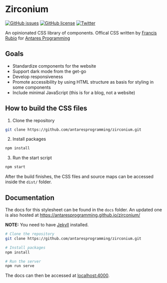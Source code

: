 # Zirconium

[![GitHub issues](https://img.shields.io/github/issues/antaresprogramming/zirconium)](https://github.com/antaresprogramming/zirconium/issues)
[![GitHub license](https://img.shields.io/github/license/antaresprogramming/zirconium)](https://github.com/antaresprogramming/zirconium/blob/main/LICENSE)
[![Twitter](https://img.shields.io/twitter/url?style=social&url=https%3A%2F%2Fgithub.com%2Fantaresprogramming%2Fzirconium)](https://twitter.com/intent/tweet?text=Wow:&url=https%3A%2F%2Fgithub.com%2Fantaresprogramming%2Fzirconium)

An opinionated CSS library of components. Offical CSS written by [Francis Rubio](https://github.com/maniczirconium/maniczirconium) for [Antares Programming](https://antaresprogramming.github.io/)

## Goals
- Standardize components for the website
- Support dark mode from the get-go
- Develop responsiveness
- Promote accessibility by using HTML structure as basis for styling in some components
- Include minimal JavaScript (this is for a blog, not a website)

## How to build the CSS files
1. Clone the repository
```bash
git clone https://github.com/antaresprogramming/zirconium.git
```

2. Install packages
```bash
npm install
```

3. Run the start script
```bash
npm start
```

After the build finishes, the CSS files and source maps can be accessed inside the `dist/` folder.

## Documentation
The docs for this stylesheet can be found in the `docs` folder. An updated one is also hosted at https://antaresprogramming.github.io/zirconium/

**NOTE:** You need to have [Jekyll](https://jekyllrb.com/) installed.

```bash
# Clone the repository
git clone https://github.com/antaresprogramming/zirconium.git

# Install packages
npm install

# Run the server
npm run serve
```

The docs can then be accessed at [localhost:4000](http://localhost:4000).

